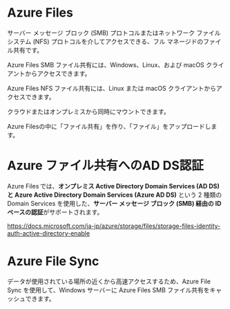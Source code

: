 # Azure Files

サーバー メッセージ ブロック (SMB) プロトコルまたはネットワーク ファイル システム (NFS) プロトコルを介してアクセスできる、フル マネージドのファイル共有です。

Azure Files SMB ファイル共有には、Windows、Linux、および macOS クライアントからアクセスできます。

Azure Files NFS ファイル共有には、Linux または macOS クライアントからアクセスできます。 

クラウドまたはオンプレミスから同時にマウントできます。

Azure Filesの中に「ファイル共有」を作り、「ファイル」をアップロードします。


# Azure ファイル共有へのAD DS認証

Azure Files では、**オンプレミス Active Directory Domain Services (AD DS) と Azure Active Directory Domain Services (Azure AD DS)** という 2 種類の Domain Services を使用した、**サーバー メッセージ ブロック (SMB) 経由の ID ベースの認証**がサポートされます。

https://docs.microsoft.com/ja-jp/azure/storage/files/storage-files-identity-auth-active-directory-enable


# Azure File Sync

データが使用されている場所の近くから高速アクセスするため、Azure File Sync を使用して、Windows サーバーに Azure Files SMB ファイル共有をキャッシュできます。

